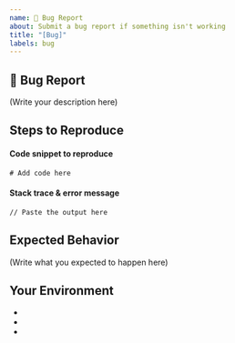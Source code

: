 ```yaml
---
name: 🐛 Bug Report
about: Submit a bug report if something isn't working
title: "[Bug]"
labels: bug
---
```


## 🐛 Bug Report

<!--
    What's the bug in **seda-rust** that you found?
    How serious is this bug, and what is affected? What module(s), such as `seda-node`, is concerned?
-->

(Write your description here)

## Steps to Reproduce

<!--
    What module(s) are affected by the issue?
    How do I reproduce this issue?
-->

#### Code snippet to reproduce

```
# Add code here
```

#### Stack trace & error message

```
// Paste the output here
```

## Expected Behavior

<!--
    What was supposed to happen?
    What happened instead?
-->

(Write what you expected to happen here)

## Your Environment

- <!-- seda-rust Version -->
- <!-- Rust Version -->
- <!-- Computer OS -->
